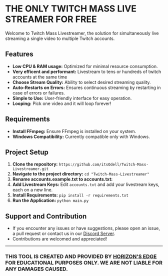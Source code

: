 # THE ONLY TWITCH MASS LIVE STREAMER FOR FREE

Welcome to Twitch Mass Livestreamer, the solution for simultaneously live streaming a single video to multiple Twitch accounts.

## Features
- **Low CPU & RAM usage:** Optimized for minimal resource consumption.
- **Very efficent and performant:** Livestream to tens or hundreds of twitch accounts at the same time
- **Choose Stream Quality:** Ability to select desired streaming quality.
- **Auto-Restarts on Errors:** Ensures continuous streaming by restarting in case of errors or failures.
- **Simple to Use:** User-friendly interface for easy operation.
- **Looping:** Pick one video and it will loop forever!

## Requirements
- **Install FFmpeg:** Ensure FFmpeg is installed on your system.
- **Windows Compatibility:** Currently compatible only with Windows.

## Project Setup
1. **Clone the repository:** `https://github.com/itsOdell/Twitch-Mass-Livestreamer.git`
2. **Navigate to the project directory:** `cd "Twitch-Mass-Livestreamer"`
3. **Rename accounts.example.txt to accounts.txt:** 
4. **Add Livestream Keys:** Edit `accounts.txt` and add your livestream keys, each on a new line.
5. **Install Requirements:** `pip install -r requirements.txt`
6. **Run the Application:** `python main.py`

## Support and Contribution
- If you encounter any issues or have suggestions, please open an issue, a pull request or contact us in our [Discord Server](https://discord.gg/phunZWN4tT).
- Contributions are welcomed and appreciated!

---

### THIS TOOL IS CREATED AND PROVIDED BY [HORIZON'S EDGE](https://discord.gg/phunZWN4tT) FOR EDUCATIONAL PURPOSES ONLY. WE ARE NOT LIABLE FOR ANY DAMAGES CAUSED.
